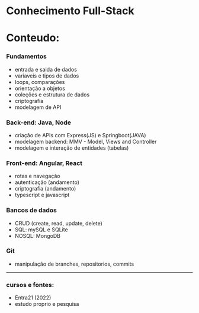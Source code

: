 # Conhecimento Full-Stack

# Conteudo:

### Fundamentos
- entrada e saida de dados
- variaveis e tipos de dados
- loops, comparações
- orientação a objetos
- coleções e estrutura de dados
- criptografia
- modelagem de API

### Back-end: Java, Node
- criação de APIs com Express(JS) e Springboot(JAVA)
- modelagem backend: MMV - Model, Views and Controller
- modelagem e interação de entidades (tabelas)

### Front-end: Angular, React
- rotas e navegação
- autenticação (andamento)
- criptografia (andamento)
- typescript e javascript

### Bancos de dados
- CRUD (create, read, update, delete)
- SQL: mySQL e SQLite
- NOSQL: MongoDB

### Git
- manipulação de branches, repositorios, commits
---
### cursos e fontes: 
- Entra21 (2022)
- estudo proprio e pesquisa

